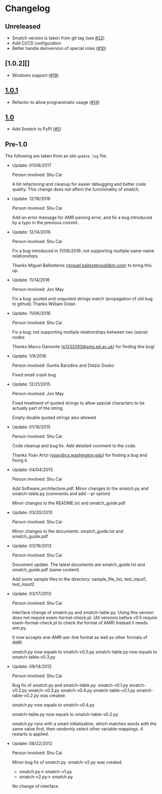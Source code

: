 
# Changelog

## Unreleased

* Smatch version is taken from git tag (see [#22][])
* Add CI/CD configuration
* Better handle deinversion of special roles ([#10][])

## [1.0.2][]

* Windows support ([#19][])

## [1.0.1][]

* Refactor to allow programmatic usage ([#14][])


## [1.0][]

* Add Smatch to PyPI ([#5][])


## Pre-1.0

The following are taken from an old `update_log` file:

* Update: 01/08/2017

  Person involved: Shu Cai

  A bit refactoring and cleanup for easier debugging and better code quality.
  This change does not affect the functionality of smatch.

* Update: 12/18/2016

  Person involved: Shu Cai

  Add an error message for AMR parsing error, and fix a bug introduced
  by a typo in the previous commit.

* Update: 12/14/2016

  Person involved: Shu Cai

  Fix a bug introduced in 11/06/2016: not supporting multiple
  same-name relationships

  Thanks Miguel Ballesteros (miguel.ballesteros@ibm.com) to bring this up.

* Update: 11/14/2016

  Person involved: Jon May

  Fix a bug: quoted and unquoted strings match (propagation of old bug
  to github) Thanks William Dolan

* Update: 11/06/2016

  Person involved: Shu Cai

  Fix a bug: not supporting multiple relationships between two (same) nodes

  Thanks Marco Damonte (s1333293@sms.ed.ac.uk) for finding this bug!

* Update: 1/9/2016

  Person involved: Guntis Barzdins and Didzis Gosko

  Fixed small crash bug

* Update: 12/21/2015

  Person involved: Jon May

  Fixed treatment of quoted strings to allow special characters to be
  actually part of the string.

  Empty double quoted strings also allowed

* Update: 01/18/2015

  Person involved: Shu Cai

  Code cleanup and bug fix. Add detailed comment to the code.

  Thanks Yoav Artzi (yoav@cs.washington.edu) for finding a bug and
  fixing it.

* Update: 04/04/2013

  Person involved: Shu Cai

  Add Software_architecture.pdf. Minor changes to the smatch.py and
  smatch-table.py (comments and add --pr option)

  Minor changes to the README.txt and smatch_guide.pdf

* Update: 03/20/2013

  Person involved: Shu Cai

  Minor changes to the documents: smatch_guide.txt and smatch_guide.pdf

* Update: 03/19/2013

  Person involved: Shu Cai

  Document update. The latest documents are smatch_guide.txt and
  smatch_guide.pdf (same content)

  Add some sample files to the directory: sample_file_list,
  test_input1, test_input2

* Update: 03/17/2013

  Person involved: Shu Cai

  Interface change of smatch.py and smatch-table.py. Using this
  version does not require esem-format-check.pl. (All versions before
  v0.5 require esem-format-check.pl to check the format of AMR)
  Instead it needs amr.py.

  It now accepts one-AMR-per-line format as well as other formats of AMR.

  smatch.py now equals to smatch-v0.5.py
  smatch-table.py now equals to smatch-table-v0.3.py

* Update: 09/14/2012

  Person involved: Shu Cai

  Bug fix of smatch.py and smatch-table.py. smatch-v0.1.py
  smatch-v0.2.py smatch-v0.3.py smatch-v0.4.py smatch-table-v0.1.py
  smatch-table-v0.2.py was created.

  smatch.py now equals to smatch-v0.4.py

  smatch-table.py now equals to smatch-table-v0.2.py

  smatch.py runs with a smart initialization, which matches words with
  the same value first, then randomly select other variable
  mappings. 4 restarts is applied.

* Update: 08/22/2012

  Person involved: Shu Cai

  Minor bug fix of smatch.py. smatch-v2.py was created.

  - smatch.py-> smatch-v1.py
  - smatch-v2.py-> smatch.py

  No change of interface


[1.0.1]: https://pypi.org/project/smatch/1.0.1/
[1.0]: https://pypi.org/project/smatch/1.0.post2/

[#5]: https://github.com/snowblink14/smatch/issues/5
[#7]: https://github.com/snowblink14/smatch/issues/7
[#10]: https://github.com/snowblink14/smatch/issues/10
[#14]: https://github.com/snowblink14/smatch/issues/14
[#19]: https://github.com/snowblink14/smatch/issues/19
[#22]: https://github.com/snowblink14/smatch/issues/22
